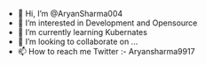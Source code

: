 - 👋 Hi, I’m @AryanSharma004
- 👀 I’m interested in Development and Opensource
- 🌱 I’m currently learning Kubernates
- 💞️ I’m looking to collaborate on ...
- 📫 How to reach me Twitter :- Aryansharma9917

<!---
AryanSharma004/AryanSharma004 is a ✨ special ✨ repository because its `README.md` (this file) appears on your GitHub profile.
You can click the Preview link to take a look at your changes.
--->

